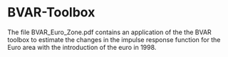 # BVAR-Toolbox

The file BVAR_Euro_Zone.pdf contains an application of the the BVAR toolbox to estimate the changes in the impulse response function for the Euro area with the introduction of the euro in 1998. 
